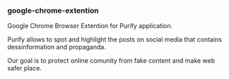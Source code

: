 ### google-chrome-extention

Google Chrome Browser Extention for Purify application.

Purify allows to spot and highlight the posts on social media that contains dessinformation and propaganda.

Our goal is to protect online comunity from fake content and make web safer place.
